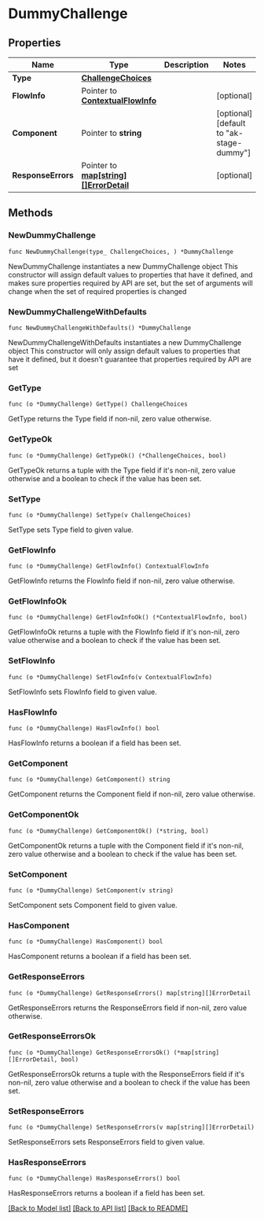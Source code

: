 # DummyChallenge

## Properties

Name | Type | Description | Notes
------------ | ------------- | ------------- | -------------
**Type** | [**ChallengeChoices**](ChallengeChoices.md) |  | 
**FlowInfo** | Pointer to [**ContextualFlowInfo**](ContextualFlowInfo.md) |  | [optional] 
**Component** | Pointer to **string** |  | [optional] [default to "ak-stage-dummy"]
**ResponseErrors** | Pointer to [**map[string][]ErrorDetail**](array.md) |  | [optional] 

## Methods

### NewDummyChallenge

`func NewDummyChallenge(type_ ChallengeChoices, ) *DummyChallenge`

NewDummyChallenge instantiates a new DummyChallenge object
This constructor will assign default values to properties that have it defined,
and makes sure properties required by API are set, but the set of arguments
will change when the set of required properties is changed

### NewDummyChallengeWithDefaults

`func NewDummyChallengeWithDefaults() *DummyChallenge`

NewDummyChallengeWithDefaults instantiates a new DummyChallenge object
This constructor will only assign default values to properties that have it defined,
but it doesn't guarantee that properties required by API are set

### GetType

`func (o *DummyChallenge) GetType() ChallengeChoices`

GetType returns the Type field if non-nil, zero value otherwise.

### GetTypeOk

`func (o *DummyChallenge) GetTypeOk() (*ChallengeChoices, bool)`

GetTypeOk returns a tuple with the Type field if it's non-nil, zero value otherwise
and a boolean to check if the value has been set.

### SetType

`func (o *DummyChallenge) SetType(v ChallengeChoices)`

SetType sets Type field to given value.


### GetFlowInfo

`func (o *DummyChallenge) GetFlowInfo() ContextualFlowInfo`

GetFlowInfo returns the FlowInfo field if non-nil, zero value otherwise.

### GetFlowInfoOk

`func (o *DummyChallenge) GetFlowInfoOk() (*ContextualFlowInfo, bool)`

GetFlowInfoOk returns a tuple with the FlowInfo field if it's non-nil, zero value otherwise
and a boolean to check if the value has been set.

### SetFlowInfo

`func (o *DummyChallenge) SetFlowInfo(v ContextualFlowInfo)`

SetFlowInfo sets FlowInfo field to given value.

### HasFlowInfo

`func (o *DummyChallenge) HasFlowInfo() bool`

HasFlowInfo returns a boolean if a field has been set.

### GetComponent

`func (o *DummyChallenge) GetComponent() string`

GetComponent returns the Component field if non-nil, zero value otherwise.

### GetComponentOk

`func (o *DummyChallenge) GetComponentOk() (*string, bool)`

GetComponentOk returns a tuple with the Component field if it's non-nil, zero value otherwise
and a boolean to check if the value has been set.

### SetComponent

`func (o *DummyChallenge) SetComponent(v string)`

SetComponent sets Component field to given value.

### HasComponent

`func (o *DummyChallenge) HasComponent() bool`

HasComponent returns a boolean if a field has been set.

### GetResponseErrors

`func (o *DummyChallenge) GetResponseErrors() map[string][]ErrorDetail`

GetResponseErrors returns the ResponseErrors field if non-nil, zero value otherwise.

### GetResponseErrorsOk

`func (o *DummyChallenge) GetResponseErrorsOk() (*map[string][]ErrorDetail, bool)`

GetResponseErrorsOk returns a tuple with the ResponseErrors field if it's non-nil, zero value otherwise
and a boolean to check if the value has been set.

### SetResponseErrors

`func (o *DummyChallenge) SetResponseErrors(v map[string][]ErrorDetail)`

SetResponseErrors sets ResponseErrors field to given value.

### HasResponseErrors

`func (o *DummyChallenge) HasResponseErrors() bool`

HasResponseErrors returns a boolean if a field has been set.


[[Back to Model list]](../README.md#documentation-for-models) [[Back to API list]](../README.md#documentation-for-api-endpoints) [[Back to README]](../README.md)


